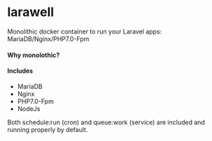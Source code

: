 # larawell
Monolithic docker container to run your Laravel apps: MariaDB/Nginx/PHP7.0-Fpm

#### Why monolothic?

#### Includes

+ MariaDB
+ Nginx
+ PHP7.0-Fpm
+ NodeJs

Both schedule:run (cron) and queue:work (service) are included and running properly by default.
